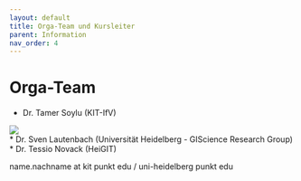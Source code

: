 ```yaml
---
layout: default
title: Orga-Team und Kursleiter
parent: Information
nav_order: 4
---
```


# Orga-Team
* Dr. Tamer Soylu (KIT-IfV)
<img src="/images/novack.jpg" style="display: block; margin: auto;" />
* Dr. Sven Lautenbach (Universität Heidelberg - GIScience Research Group)
* Dr. Tessio Novack (HeiGIT)

name.nachname at kit punkt edu / uni-heidelberg punkt edu

